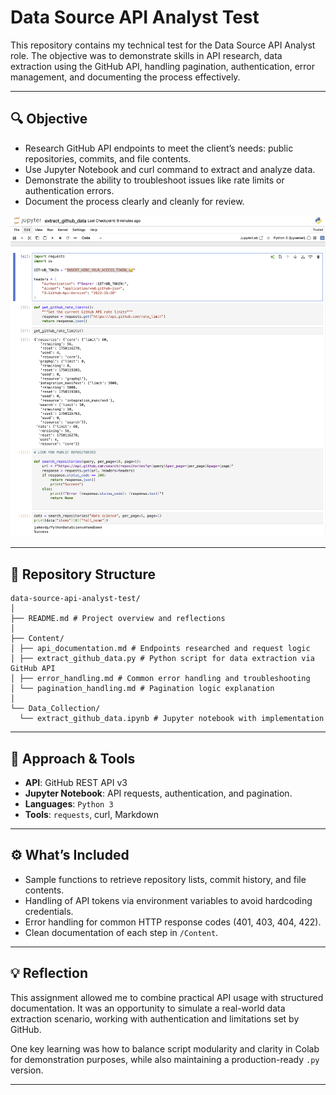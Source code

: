 # Data Source API Analyst Test

This repository contains my technical test for the Data Source API Analyst role. The objective was to demonstrate skills in API research, data extraction using the GitHub API, handling pagination, authentication, error management, and documenting the process effectively.

---

## 🔍 Objective

- Research GitHub API endpoints to meet the client’s needs: public repositories, commits, and file contents.
- Use Jupyter Notebook and curl command to extract and analyze data.
- Demonstrate the ability to troubleshoot issues like rate limits or authentication errors.
- Document the process clearly and cleanly for review.

![Jupyter_notebook](Assets/Jupyter_notebook.png)

---

## 🧱 Repository Structure

```
data-source-api-analyst-test/
│
├── README.md # Project overview and reflections
│
├── Content/
│ ├── api_documentation.md # Endpoints researched and request logic
│ ├── extract_github_data.py # Python script for data extraction via GitHub API
│ ├── error_handling.md # Common error handling and troubleshooting
│ └── pagination_handling.md # Pagination logic explanation
│
└── Data_Collection/
  └── extract_github_data.ipynb # Jupyter notebook with implementation
```
---

## 🚀 Approach & Tools

- **API**: GitHub REST API v3
- **Jupyter Notebook**: API requests, authentication, and pagination.
- **Languages**: `Python 3`
- **Tools**: `requests`, curl, Markdown

---

## ⚙️ What’s Included

- Sample functions to retrieve repository lists, commit history, and file contents.
- Handling of API tokens via environment variables to avoid hardcoding credentials.
- Error handling for common HTTP response codes (401, 403, 404, 422).
- Clean documentation of each step in `/Content`.

---

## 💡 Reflection

This assignment allowed me to combine practical API usage with structured documentation. It was an opportunity to simulate a real-world data extraction scenario, working with authentication and limitations set by GitHub.

One key learning was how to balance script modularity and clarity in Colab for demonstration purposes, while also maintaining a production-ready `.py` version.

---
